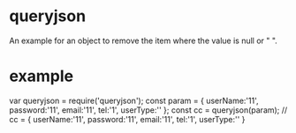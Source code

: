 # queryjson
An example for an object to remove the item where the value is null or " ".
# example
var queryjson = require('queryjson');
const param = {
    userName:'11',
    password:'11',
    email:'11',
    tel:'1',
    userType:''
};
const cc = queryjson(param);
// cc = {
    userName:'11',
    password:'11',
    email:'11',
    tel:'1',
    userType:''
 }
